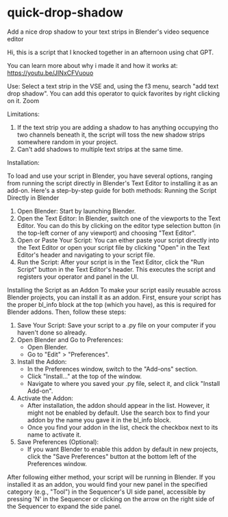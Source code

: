 # quick-drop-shadow
Add a nice drop shadow to your text strips in Blender's video sequence editor

Hi, this is a script that I knocked together in an afternoon using chat GPT.

You can learn more about why i made it and how it works at: https://youtu.be/JINxCFVuouo

Use: Select a text strip in the VSE and, using the f3 menu, search "add text drop shadow". You can add this operator to quick favorites by right clicking on it. Zoom

Limitations:
1. If the text strip you are adding a shadow to has anything occupying tho two channels beneath it, the script will toss the new shadow strips somewhere random in your project.
2. Can't add shadows to multiple text strips at the same time.

Installation:

To load and use your script in Blender, you have several options, ranging from running the script directly in Blender's Text Editor to installing it as an add-on. Here's a step-by-step guide for both methods:
Running the Script Directly in Blender
1. Open Blender: Start by launching Blender.
2. Open the Text Editor: In Blender, switch one of the viewports to the Text Editor. You can do this by clicking on the editor type selection button (in the top-left corner of any viewport) and choosing "Text Editor".
3. Open or Paste Your Script: You can either paste your script directly into the Text Editor or open your script file by clicking "Open" in the Text Editor's header and navigating to your script file.
4. Run the Script: After your script is in the Text Editor, click the "Run Script" button in the Text Editor's header. This executes the script and registers your operator and panel in the UI.

Installing the Script as an Addon
To make your script easily reusable across Blender projects, you can install it as an addon. First, ensure your script has the proper bl_info block at the top (which you have), as this is required for Blender addons. Then, follow these steps:
1. Save Your Script: Save your script to a .py file on your computer if you haven't done so already.
2. Open Blender and Go to Preferences:
	- Open Blender.
	- Go to "Edit" > "Preferences".
3. Install the Addon:
	- In the Preferences window, switch to the "Add-ons" section.
	- Click "Install..." at the top of the window.
	- Navigate to where you saved your .py file, select it, and click "Install Add-on".
4. Activate the Addon:
	- After installation, the addon should appear in the list. However, it might not be enabled by default. Use the search box to find your addon by the name you gave it in the bl_info block.
	- Once you find your addon in the list, check the checkbox next to its name to activate it.
5. Save Preferences (Optional):
	- If you want Blender to enable this addon by default in new projects, click the "Save Preferences" button at the bottom left of the Preferences window.

After following either method, your script will be running in Blender. If you installed it as an addon, you would find your new panel in the specified category (e.g., "Tool") in the Sequencer's UI side panel, accessible by pressing 'N' in the Sequencer or clicking on the arrow on the right side of the Sequencer to expand the side panel.
